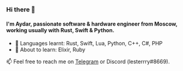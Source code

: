 ### Hi there 👋
#### I'm Aydar, passionate software & hardware engineer from Moscow, working usually with Rust, Swift & Python.
- 🔭 Languages learnt: Rust, Swift, Lua, Python, C++, C#, PHP
- 🌱 About to learn: Elixir, Ruby

📫 Feel free to reach me on [Telegram](https://t.me/lesterrry) or Discord (lesterrry#8669).
